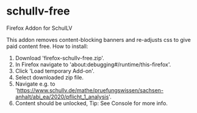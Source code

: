 # schullv-free
Firefox Addon for SchulLV

This addon removes content-blocking banners and re-adjusts css to give paid content free.
How to install:
1) Download 'firefox-schullv-free.zip'.
2) In Firefox navigate to 'about:debugging#/runtime/this-firefox'.
3) Click 'Load temporary Add-on'.
4) Select downloaded zip file.
5) Navigate e.g. to 'https://www.schullv.de/mathe/pruefungswissen/sachsen-anhalt/abi_ea/2020/pflicht_1_analysis'.
6) Content should be unlocked, Tip: See Console for more info.
